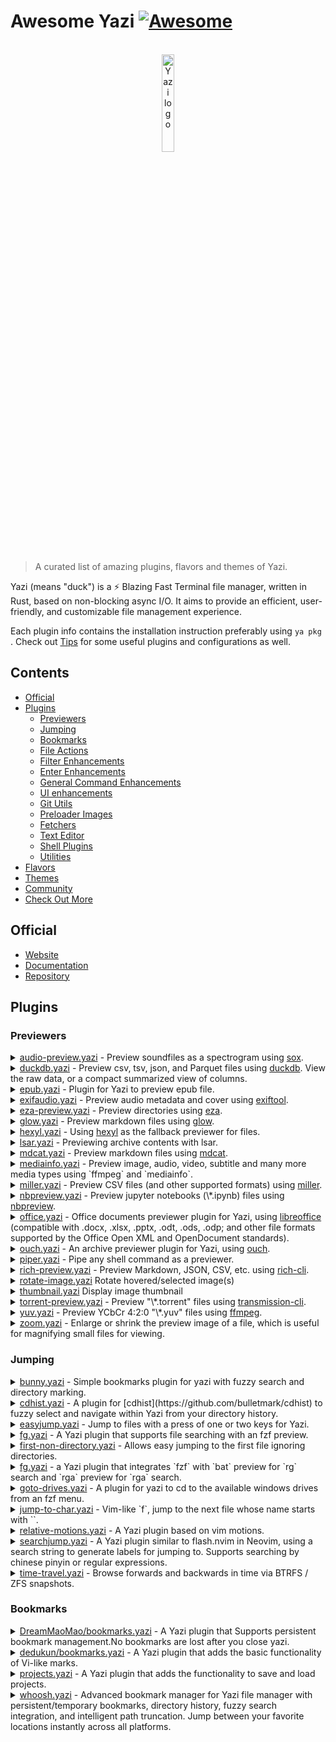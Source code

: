 # Awesome Yazi [![Awesome](https://awesome.re/badge.svg)](https://awesome.re)

<br>

<div align="center">
  <img src="assets/logo.png" alt="Yazi logo" width="20%">
</div>

<br>

> A curated list of amazing plugins, flavors and themes of Yazi.

Yazi (means "duck") is a ⚡️ Blazing Fast Terminal file manager, written in Rust, based on non-blocking async I/O. It aims to provide an efficient, user-friendly, and customizable file management experience.

Each plugin info contains the installation instruction preferably using `ya pkg` . Check out [Tips](https://yazi-rs.github.io/docs/tips) for some useful plugins and configurations as well.

## Contents

- [Official](#official)
- [Plugins](#plugins)
  - [Previewers](#previewers)
  - [Jumping](#jumping)
  - [Bookmarks](#bookmarks)
  - [File Actions](#file-actions)
  - [Filter Enhancements](#filter-enhancements)
  - [Enter Enhancements](#enter-enhancements)
  - [General Command Enhancements](#general-command-enhancements)
  - [UI enhancements](#ui-enhancements)
  - [Git Utils](#git-utils)
  - [Preloader Images](#preloader-images)
  - [Fetchers](#fetchers)
  - [Text Editor](#text-editor)
  - [Shell Plugins](#shell-plugins)
  - [Utilities](#utilities)
- [Flavors](#flavors)
- [Themes](#themes)
- [Community](#community)
- [Check Out More](#check-out-more)

## Official

- [Website](https://yazi-rs.github.io)
- [Documentation](https://yazi-rs.github.io/docs/installation)
- [Repository](https://github.com/sxyazi/yazi)

## Plugins

### Previewers

<details>
<summary>
<a href="https://github.com/gesellkammer/audio-preview.yazi">audio-preview.yazi</a> - Preview soundfiles as a spectrogram using <a href="https://github.com/chirlu/sox">sox</a>.
</summary>

```bash
ya pkg add gesellkammer/audio-preview
```

</details>

<details>
<summary>
<a href="https://github.com/wylie102/duckdb.yazi">duckdb.yazi</a> - Preview csv, tsv, json, and Parquet files using <a href="duckdb](https://github.com/duckdb/duckdb">duckdb</a>. View the raw data, or a compact summarized view of columns.
</summary>

```bash
ya pkg add wylie102/duckdb
```

</details>

<details>
<summary>
<a href="https://gitee.com/DreamMaoMao/epub.yazi">epub.yazi</a> - Plugin for Yazi to preview epub file.
</summary>

```bash
# Linux
git clone https://gitee.com/DreamMaoMao/epub.yazi.git ~/.config/yazi/plugins/epub.yazi
```

</details>

<details>
<summary>
<a href="https://github.com/Sonico98/exifaudio.yazi">exifaudio.yazi</a> - Preview audio metadata and cover using <a href="https://exiftool.org/">exiftool</a>.
</summary>

```bash
ya pkg add Sonico98/exifaudio
```

</details>

<details>
<summary>
<a href="https://github.com/ahkohd/eza-preview.yazi">eza-preview.yazi</a> - Preview directories using <a href="https://github.com/eza-community/eza">eza</a>.
</summary>

```bash
ya pkg add ahkohd/eza-preview
```

> Note:
> The [original repo](https://github.com/sharklasers996/eza-preview.yazi) is currently unmaintained and does not work for Yazi v>=0.3.3.

</details>

<details>
<summary>
<a href="https://github.com/Reledia/glow.yazi">glow.yazi</a> - Preview markdown files using <a href="https://github.com/charmbracelet/glow">glow</a>.
</summary>

```bash
ya pkg add Reledia/glow
```

</details>

<details>
<summary>
<a href="https://github.com/Reledia/hexyl.yazi">hexyl.yazi</a> - Using <a href="https://github.com/sharkdp/hexyl">hexyl</a> as the fallback previewer for files.
</summary>

```bash
ya pkg add Reledia/hexyl
```

</details>

<details>
<summary>
<a href="https://github.com/yazi-rs/plugins/tree/main/lsar.yazi">lsar.yazi</a> - Previewing archive contents with lsar.
</summary>

```bash
ya pkg add yazi-rs/plugins:lsar
```

</details>

<details>
<summary>
<a href="https://github.com/GrzegorzKozub/mdcat.yazi">mdcat.yazi</a> - Preview markdown files using <a href="https://github.com/swsnr/mdcat">mdcat</a>.
</summary>

```bash
ya pkg add GrzegorzKozub/mdcat
```

</details>

<details>
<summary>
<a href="https://github.com/boydaihungst/mediainfo.yazi">mediainfo.yazi</a> - Preview image, audio, video, subtitle and many more media types using `ffmpeg` and `mediainfo`.
</summary>

```bash
ya pkg add boydaihungst/mediainfo
```

> Note: [Ape/mediainfo.yazi](https://github.com/Ape/mediainfo.yazi) is archived and not maintained anymore.

</details>

<details>
<summary>
<a href="https://github.com/Reledia/miller.yazi">miller.yazi</a> - Preview CSV files (and other supported formats) using <a href="https://github.com/johnkerl/miller">miller</a>.
</summary>

```bash
ya pkg add Reledia/miller
```

</details>

<details>
<summary>
<a href="https://github.com/AnirudhG07/nbpreview.yazi">nbpreview.yazi</a> - Preview jupyter notebooks (\*.ipynb) files using <a href="https://github.com/paw-lu/nbpreview">nbpreview</a>.
</summary>

```bash
ya pkg add AnirudhG07/nbpreview
```

</details>

<details>
<summary>
<a href="https://github.com/macydnah/office.yazi">office.yazi</a> - Office documents previewer plugin for Yazi, using <a href="https://www.libreoffice.org/about-us/who-are-we/">libreoffice</a> (compatible with .docx, .xlsx, .pptx, .odt, .ods, .odp; and other file formats supported by the Office Open XML and OpenDocument standards).
</summary>

```bash
ya pkg add macydnah/office
```

</details>

<details>
<summary>
<a href="https://github.com/ndtoan96/ouch.yazi">ouch.yazi</a> - An archive previewer plugin for Yazi, using <a href="https://github.com/ouch-org/ouch">ouch</a>.
</summary>

```bash
ya pkg add ndtoan96/ouch
```

</details>

<details>
<summary>
<a href="https://github.com/yazi-rs/plugins/tree/main/piper.yazi">piper.yazi</a> - Pipe any shell command as a previewer.
</summary>

```bash
ya pkg add yazi-rs/plugins:piper
```

</details>

<details>
<summary>
<a href="https://github.com/AnirudhG07/rich-preview.yazi">rich-preview.yazi</a> - Preview Markdown, JSON, CSV, etc. using <a href="https://github.com/textualize/rich-cli">rich-cli</a>.
</summary>

```bash
ya pkg add AnirudhG07/rich-preview
```

</details>

<details>
<summary>
<a href="https://github.com/tasnimAlam/rotate-image.yazi">rotate-image.yazi</a> Rotate hovered/selected image(s)
</summary>

```bash
# Requirements: imagemagic
ya pkg add tasnimAlam/rotate-image
```

</details>

<details>
<summary>
<a href="https://github.com/tasnimAlam/thumbnail.yazi">thumbnail.yazi</a> Display image thumbnail
</summary>

```bash
# Requirements: swayimg
ya pkg add tasnimAlam/thumbnail
```

</details>

<details>
<summary>
<a href="https://github.com/kirasok/torrent-preview.yazi">torrent-preview.yazi</a> - Preview "\*.torrent" files using <a href="https://github.com/transmission/transmission">transmission-cli</a>.
</summary>

```bash
ya pkg add kirasok/torrent-preview
```

</details>

<details>
<summary>
<a href="https://github.com/figgis/yuv.yazi">yuv.yazi</a> - Preview YCbCr 4:2:0 "\*.yuv" files using <a href="https://www.ffmpeg.org/">ffmpeg</a>.
</summary>

```bash
ya pkg add figgis/yuv
```

</details>

<details>
<summary>
<a href="https://github.com/yazi-rs/plugins/blob/main/zoom.yazi">zoom.yazi</a> - Enlarge or shrink the preview image of a file, which is useful for magnifying small files for viewing.

</summary>

```bash
ya pkg add yazi-rs/plugins:zoom
```

</details>

### Jumping

<details>
<summary>
<a href="https://github.com/stelcodes/bunny.yazi">bunny.yazi</a> - Simple bookmarks plugin for yazi with fuzzy search and directory marking. 
</summary>

```bash
ya pkg add stelcodes/bunny
```

</details>

<details>
<summary>
<a href="https://github.com/bulletmark/cdhist.yazi">cdhist.yazi</a> - A plugin for [cdhist](https://github.com/bulletmark/cdhist) to fuzzy select and navigate within Yazi from your directory history. 
</summary>

```bash
ya pkg add bulletmark/cdhist
```

</details>

<details>
<summary>
<a href="https://gitee.com/DreamMaoMao/easyjump.yazi">easyjump.yazi</a> - Jump to files with a press of one or two keys for Yazi.
</summary>

```bash
# Linux
git clone https://gitee.com/DreamMaoMao/easyjump.yazi.git ~/.config/yazi/plugins/easyjump.yazi

# Windows, with Powershell

if (!(Test-Path $env:APPDATA\yazi\config\plugins\)) {mkdir $env:APPDATA\yazi\config\plugins\}
git clone https://gitee.com/DreamMaoMao/easyjump.yazi.git $env:APPDATA\yazi\config\plugins\easyjump.yazi

```

</details>

<details>
<summary>
<a href="https://gitee.com/DreamMaoMao/fg.yazi">fg.yazi</a> - A Yazi plugin that supports file searching with an fzf preview.
</summary>

```bash
# Linux
git clone https://github.com/DreamMaoMao/fg.yazi.git ~/.config/yazi/plugins/fg.yazi
```

</details>

<details>
<summary>
<a href="https://github.com/lpanebr/yazi-plugins/tree/main/first-non-directory.yazi">first-non-directory.yazi</a> - Allows easy jumping to the first file ignoring directories.
</summary>

```bash
ya pkg add lpanebr/yazi-plugins:first-non-directory
```

</details>

<details>
<summary>
<a href="https://gitee.com/lpnh/fr.yazi">fg.yazi</a> - a Yazi plugin that integrates `fzf` with `bat` preview for `rg` search and `rga` preview for `rga` search.
</summary>

```bash
ya pkg add lpnh/fr
```

</details>

<details>
<summary>
<a href="https://github.com/Tyarel8/goto-drives.yazi">goto-drives.yazi</a> - A plugin for yazi to cd to the available windows drives from an fzf menu.
</summary>

```bash
ya pkg add 'Tyarel8/goto-drives'
```

</details>

<details>
<summary>
<a href="https://github.com/yazi-rs/plugins/tree/main/jump-to-char.yazi">jump-to-char.yazi</a> - Vim-like `f<char>`, jump to the next file whose name starts with `<char>`.
</summary>

```bash
ya pkg add yazi-rs/plugins:jump-to-char
```

</details>

<details>
<summary>
<a href="https://github.com/dedukun/relative-motions.yazi">relative-motions.yazi</a> - A Yazi plugin based on vim motions.
</summary>

```bash
ya pkg add dedukun/relative-motions
```

</details>

<details>
<summary>
<a href="https://gitee.com/DreamMaoMao/searchjump.yazi">searchjump.yazi</a> - A Yazi plugin similar to flash.nvim in Neovim, using a search string to generate labels for jumping to. Supports searching by chinese pinyin or regular expressions.
</summary>

```bash
# Linux
git clone https://gitee.com/DreamMaoMao/searchjump.yazi.git ~/.config/yazi/plugins/searchjump.yazi

# Windows, with Powershell

if (!(Test-Path $env:APPDATA\yazi\config\plugins\)) {mkdir $env:APPDATA\yazi\config\plugins\}
git clone https://gitee.com/DreamMaoMao/searchjump.yazi.git $env:APPDATA\yazi\config\plugins\searchjump.yazi

```

</details>

<details>
<summary>
<a href="https://github.com/iynaix/time-travel.yazi">time-travel.yazi</a> - Browse forwards and backwards in time via BTRFS / ZFS snapshots.
</summary>

```bash
ya pkg add iynaix/time-travel
```

</details>

### Bookmarks

<details>
<summary>
<a href="https://gitee.com/DreamMaoMao/bookmarks.yazi">DreamMaoMao/bookmarks.yazi</a> - A Yazi plugin that Supports persistent bookmark management.No bookmarks are lost after you close yazi.
</summary>

```bash
# Linux/macOS
git clone https://gitee.com/DreamMaoMao/bookmarks.yazi.git ~/.config/yazi/plugins/bookmarks.yazi

# Windows

git clone https://gitee.com/DreamMaoMao/bookmarks.yazi.git $env:APPDATA\yazi\config\plugins\bookmarks.yazi

```

</details>

<details>
<summary>
<a href="https://github.com/dedukun/bookmarks.yazi">dedukun/bookmarks.yazi</a> - A Yazi plugin that adds the basic functionality of Vi-like marks.
</summary>

```bash
ya pkg add dedukun/bookmarks
```

</details>

<details>
<summary>
<a href="https://github.com/MasouShizuka/projects.yazi">projects.yazi</a> - A Yazi plugin that adds the functionality to save and load projects.
</summary>

```bash
ya pkg add MasouShizuka/projects
```

</details>

<details>
<summary>
<a href="https://github.com/WhoSowSee/whoosh.yazi">whoosh.yazi</a> - Advanced bookmark manager for Yazi file manager with persistent/temporary bookmarks, directory history, fuzzy search integration, and intelligent path truncation. Jump between your favorite locations instantly across all platforms.
</summary>

```bash
ya pkg add WhoSowSee/whoosh
```

<details>
<summary>
<a href="https://github.com/h-hg/yamb.yazi">yamb.yazi</a> - Yet another bookmarks plugin. It supports persistence, jumping by a key, and jumping by <a href="https://github.com/junegunn/fzf">fzf</a>.
</summary>

```bash
ya pkg add h-hg/yamb
```

</details>

### File Actions

<details>
<summary>
<a href="https://github.com/AnirudhG07/archivemount.yazi">archivemount.yazi</a> - Mounting and unmounting archives in yazi using <a href="https://github.com/cybernoid/archivemount">archivemount</a>.
</summary>

```bash
ya pkg add AnirudhG07/archivemount
```

</details>

<details>
<summary>
<a href="https://github.com/KKV9/compress.yazi">compress.yazi</a> - Compress selected or hovered files and directories to an archive. It currently supports various archive formats.
</summary>

```bash
ya pkg add KKV9/archive
```

> It was previously named `archive.yazi`.

</details>

<details>
<summary>
<a href="https://github.com/yazi-rs/plugins/tree/main/chmod.yazi">chmod.yazi</a> - Execute `chmod` on the selected files to change their mode.
</summary>

```bash
ya pkg add yazi-rs/plugins:chmod
```

</details>

<details>
<summary>
<a href="https://github.com/atareao/convert.yazi">convert.yazi</a> - Convert between image formats using `magick`.
</summary>

```bash
ya pkg add atareao/convert
```

</details>

<details>
<summary>
<a href="https://github.com/yazi-rs/plugins/tree/main/diff.yazi">diff.yazi</a> - Diff the selected file with the hovered file, create a living patch, and copy it to the clipboard.
</summary>

```bash
ya pkg add yazi-rs/plugins:diff
```

</details>

<details>
<summary>
<a href="https://github.com/BBOOXX/file-actions.yazi">file-actions.yazi</a> - A Yazi plugin that allows users to perform actions on selected files using custom scripts.
</summary>

```bash
ya pkg add BBOOXX/file-actions
```

</details>

<details>
<summary>
<a href="https://github.com/dawsers/fuse-archive.yazi">fuse-archive.yazi</a> - Transparently mount and unmount archives in read-only mode while navigating in Yazi.
</summary>

```bash
ya pkg add dawsers/fuse-archive
```

</details>

<details>
<summary>
<a href="https://github.com/yazi-rs/plugins/tree/main/mount.yazi">yazi-rs/mount.yazi</a> - A mount manager for Yazi, providing disk mount, unmount, and eject functionality.

</summary>

```bash
ya pkg add yazi-rs/plugins:mount
```

</details>

<details>
<summary>
<a href="https://github.com/SL-RU/mount.yazi">SL-RU/mount.yazi</a> - User interface for convinient mounting volumes using udisks2.
</summary>
You need to install mmtui binary first, check repository for additional information.

```bash
# Requirements: mmtui, udisks2, yazi >= 0.4
ya pkg add SL-RU/mount
```

</details>

<details>
<summary>
<a href="https://github.com/ndtoan96/ouch.yazi">ouch.yazi</a> - An <a href="https://github.com/ouch-org/ouch">ouch</a> plugin for Yazi, supporting preview and compression.
</summary>

```bash
ya pkg add ndtoan96/ouch
```

</details>

<details>
<summary>
<a href="https://github.com/Ape/reflink.yazi">reflink.yazi</a> - Create reflinks to files.
</summary>

```bash
ya pkg add Ape/reflink
```

</details>

<details>
<summary>
<a href="https://github.com/boydaihungst/restore.yazi">restore.yazi</a> - Undo/Recover trashed files/folders in Linux/MacOS.
</summary>

```bash
# Requirements: trash-cli, yazi >= 0.4
ya pkg add boydaihungst/restore
```

</details>

<details>
<summary>
<a href="https://github.com/GianniBYoung/rsync.yazi">rsync.yazi</a> - Simple rsyncing locally and remotely.
</summary>

```bash
ya pkg add GianniBYoung/rsync
```

</details>

<details>
<summary>
<a href="https://github.com/boydaihungst/gvfs.yazi">gvfs.yazi</a> - Mount and manage MTP, GPhoto2 (PTP) devices (Android, Cameras, etc), SMB, SFTP, NFS, FTP, Google Drive, DNS-SD, DAV (WebDAV), AFP, AFC (Linux only). List of <a href="https://wiki.gnome.org/Projects(2f)gvfs(2f)schemes.html">supported protocals</a>.
</summary>

```bash
# Requirements: glib2, GVFS, and its protocol packages, yazi >= 25.5.28
ya pkg add boydaihungst/gvfs
```

</details>

<details>
<summary>
<a href="https://github.com/boydaihungst/simple-mtpfs.yazi">simple-mtpfs.yazi</a> - Mounting MTP devices (Android, Camera, etc) in Linux.
</summary>

```bash
# Requirements: simple-mtpfs, yazi >= 0.4
ya pkg add boydaihungst/simple-mtpfs
```

> Note: [boydaihungst/simple-mtpfs.yazi](https://github.com/boydaihungst/simple-mtpfs.yazi) is archived and not maintained anymore.
> You can use [boydaihungst/gvfs.yazi](https://github.com/boydaihungst/gvfs.yazi) instead.

</details>

<details>
<summary>
<a href="https://github.com/pareix/telegram-send.yazi">telegram-send.yazi</a> - Send files via telegram-send directly inside Yazi
</summary>

```bash
# Requirements: telegram-send python library
ya pkg add pareix/telegram-send
```

</details>

<details>
<summary>
<a href="https://github.com/boydaihungst/thunar-bulk-rename.yazi">thunar-bulk-rename.yazi</a> - Bulk rename using thunar -B in Linux.
</summary>

```bash
# Requirements: thunar file manager
ya pkg add boydaihungst/thunar-bulk-rename
```

</details>

<details>
<summary>
<a href="https://github.com/pirafrank/what-size.yazi">what-size.yazi</a> - Calculate the total size of the current selection or of the current working directory.
</summary>

```bash
ya pkg add pirafrank/what-size
```

</details>

<details>
<summary>
<a href="https://github.com/Tyarel8/whide.yazi">whide.yazi</a> - Hide/unhide files in Windows.
</summary>

```bash
ya pkg add Tyarel8/whide
```

</details>

### Filter Enhancements

<details>
<summary>
<a href="https://github.com/yazi-rs/plugins/tree/main/smart-filter.yazi">smart-filter.yazi</a> - Makes filters smarter: continuous filtering, automatically enter unique directory, open file on submitting.
</summary>

```bash
ya pkg add yazi-rs/plugins:smart-filter
```

</details>

### Enter Enhancements

<details>
<summary>
<a href="https://github.com/Rolv-Apneseth/bypass.yazi">bypass.yazi</a> - Yazi plugin for skipping directories with only a single sub-directory.
</summary>

```bash
ya pkg add Rolv-Apneseth/bypass
```

</details>

<details>
<summary>
<a href="https://github.com/ourongxing/fast-enter.yazi">fast-enter.yazi</a> - Auto-decompress archives and enter them, or enter the deepest directory until it's not the only subdirectory.
</summary>

```bash
ya pkg add ourongxing/fast-enter
```

</details>

### General Command Enhancements

<details>
<summary>
<a href="https://github.com/hankertrix/augment-command.yazi">augment-command.yazi</a> - Enhances a few Yazi commands with better handling of the choice between selected items and the hovered item. It also auto-extracts archives and includes features like bidirectional skipping of directories with a single sub-directory, along with plugins from the <a href="/docs/tips">tips page</a> such as `smart-enter`, `smart-paste`, `parent-arrow`, and more.
</summary>

```bash
ya pkg add hankertrix/augment-command
```

</details>

<details>
<summary>
<a href="https://github.com/MasouShizuka/close-and-restore-tab.yazi">close-and-restore-tab.yazi</a> - A Yazi plugin that adds the functionality to close and restore tab.
</summary>

```bash
ya pkg add MasouShizuka/close-and-restore-tab
```

</details>

<details>
<summary>
<a href="https://github.com/Mr-Ples/command-palette.yazi">command-palette.yazi</a> - Fuzzy search and execute keybinds from your keymap(s). Never forget a keybind again.
</summary>

```bash
ya pkg add Mr-Ples/command-palette
```

</details>

<details>
<summary>
<a href="https://github.com/AnirudhG07/plugins-yazi/tree/main/copy-file-contents.yazi">copy-file-contents.yazi</a> - A simple plugin to copy the contents of a file to the clipboard directly from yazi.
</summary>

```bash
ya pkg add AnirudhG07/plugins-yazi:copy-file-contents
```

</details>

<details>
<summary>
<a href="https://github.com/boydaihungst/save-clipboard-to-file.yazi">save-clipboard-to-file.yazi</a> - Yazi plugin to paste clipboard content to file.
</summary>

```bash
ya pkg add boydaihungst/save-clipboard-to-file
```

</details>

<details>
<summary>
<a href="https://github.com/TD-Sky/sudo.yazi">sudo.yazi</a> - Call `sudo` in yazi.
</summary>

```bash
ya pkg add TD-Sky/sudo
```

</details>

<details>
<summary>
<a href="https://github.com/orhnk/system-clipboard.yazi">system-clipboard.yazi</a> - Cross-platform system clipboard support for yazi.
</summary>

```bash
ya pkg add orhnk/system-clipboard
```

</details>

<details>
<summary>
<a href="https://gitee.com/DreamMaoMao/clipboard.yazi">win-clipboard.yazi</a> - Yazi plugin for copy file to clipboard,support linux and windows.
</summary>

```bash
# Linux
git clone https://gitee.com/DreamMaoMao/clipboard.yazi.git ~/.config/yazi/plugins/clipboard.yazi

# Windows
git clone https://gitee.com/DreamMaoMao/clipboard.yazi.git $env:APPDATA\yazi\config\plugins\clipboard.yazi
```

</details>

<details>
<summary>
<a href="https://github.com/grappas/wl-clipboard.yazi">wl-clipboard.yazi</a> - Wayland implementation of a simple system clipboard for yazi file manager.
</summary>

```bash
ya pkg add grappas/wl-clipboard
```

</details>

### UI enhancements

<details>
<summary>
<a href="https://github.com/josephschmitt/auto-layout.yazi">auto-layout.yazi</a> - Automatically change number of columns based on available width.
</summary>

```bash
ya pkg add josephschmitt/auto-layout
```

</details>

<details>
<summary>
<a href="https://gitee.com/DreamMaoMao/current-size.yazi">current-size.yazi</a> - Get current path size in header bar for yazi plugin/
</summary>

```bash
git clone https://gitee.com/DreamMaoMao/current-size.yazi.git ~/.config/yazi/plugins/current-size.yazi
```

</details>

<details>
<summary>
<a href="https://github.com/dawsers/dual-pane.yazi">dual-pane.yazi</a> - Dual pane navigation like Total Commander.
</summary>

```bash
ya pkg add dawsers/dual-pane
```

</details>

<details>
<summary>
<a href="https://github.com/boydaihungst/file-extra-metadata.yazi">file-extra-metadata.yazi</a> - Replaces the default file previewer plugin with extra information. Mimics Midnight Commander's file info for Linux.
</summary>

```bash
ya pkg add boydaihungst/file-extra-metadata
```

</details>

<details>
<summary>
<a href="https://github.com/walldmtd/fs-usage.yazi">fs-usage.yazi</a> - Show the current partition's used space in the header or status.
</summary>

```bash
ya pkg add walldmtd/fs-usage
```

</details>

<details>
<summary>
<a href="https://github.com/yazi-rs/plugins/tree/main/full-border.yazi">full-border.yazi</a> - Add a full border to Yazi to make it look fancier.
</summary>

```bash
ya pkg add yazi-rs/plugins:full-border
```

</details>

<details>
<summary>
<a href="https://github.com/yazi-rs/plugins/tree/main/mactag.yazi">mactag.yazi</a> - Bring macOS's awesome tagging feature to Yazi! The plugin it's only available for macOS just like the name says.
</summary>

```bash
ya pkg add yazi-rs/plugins:mactag
```

<details>
<summary>
<a href="https://github.com/yazi-rs/plugins/tree/main/no-status.yazi">no-status.yazi</a> - Remove the status bar.
</summary>

```bash
ya pkg add yazi-rs/plugins:no-status
```

> Check out [no-header.yazi](https://github.com/sxyazi/yazi/discussions/1996) in this discussion.

</details>

</details>

<details>
<summary>
<a href="https://github.com/saumyajyoti/omp.yazi">omp.yazi</a> - oh-my-posh prompt plugin for Yazi.
</summary>

```bash
ya pkg add saumyajyoti/omp
```

</details>

<details>
<summary>
<a href="https://github.com/Ape/open-with-cmd.yazi">open-with-cmd.yazi</a> - Open files using a prompted command.
</summary>

```bash
ya pkg add Ape/open-with-cmd
```

</details>

<details>
<summary>
<a href="https://github.com/boydaihungst/pref-by-location.yazi">pref-by-location.yazi</a> - Save/Load linemode, sort, show_hidden preferences based on location/folder. Replace [Folder-specific rules](https://yazi-rs.github.io/docs/tips#folder-rules)
</summary>

```bash
ya pkg add boydaihungst/pref-by-location
```

</details>

<details>
<summary>
<a href="https://github.com/boydaihungst/simple-tag.yazi">simple-tag.yazi</a> - Bring tagging feature for linux/windows/macos! The plugin isn't use mactag.
</summary>

```bash
ya pkg add boydaihungst/simple-tag
```

</details>

<details>
<summary>
<a href="https://github.com/Ape/simple-status.yazi">simple-status.yazi</a> - Minimalistic status line with useful file attribute information.
</summary>

```bash
ya pkg add Ape/simple-status
```

</details>

<details>
<summary>
<a href="https://github.com/Rolv-Apneseth/starship.yazi">starship.yazi</a> - Starship prompt plugin for Yazi.
</summary>

```bash
ya pkg add Rolv-Apneseth/starship
```

</details>

<details>
<summary>
<a href="https://github.com/yazi-rs/plugins/tree/main/toggle-pane.yazi">toggle-pane.yazi</a> - Toggle the show, hide, and maximize states for different panes: parent, current, and preview.
</summary>

```bash
ya pkg add yazi-rs/plugins:toggle-pane
```

</details>
 
<details>
<summary>
<a href="https://github.com/dawsers/toggle-view.yazi">toggle-view.yazi</a> - Toggle on/off parent, current, or preview independently.
</summary>

```bash
ya pkg add dawsers/toggle-view
```

</details>

<details>
<summary>
<a href="https://github.com/lpanebr/yazi-plugins/tree/main/yatline-symlink.yazi">yatline-symlink.yazi</a> - Shows a symlink's target in your header or status line.

</summary>

```bash
ya pkg add lpanebr/yazi-plugins:yatline-symlink
```

</details>

<details>
<summary>
<a href="https://github.com/imsi32/yatline.yazi">yatline.yazi</a> - Plugin for customizing both header-line and status-line.
</summary>

```bash
ya pkg add imsi32/yatline
```

</details>

<details>
<summary>
<a href="https://github.com/llanosrocas/yaziline.yazi">yaziline.yazi</a> - Simple lualine-like status line.
</summary>

```bash
ya pkg add llanosrocas/yaziline
```

</details>

### Git Utils

<details>
<summary>
<a href="https://gitee.com/DreamMaoMao/git.yazi">DreamMaoMao/git.yazi</a> - git extension and message prompt plugin for Yazi.
</summary>

```bash
# For Linux
git clone https://gitee.com/DreamMaoMao/git.yazi.git ~/.config/yazi/plugins/git.yazi

# For Windows
git clone https://gitee.com/DreamMaoMao/git.yazi $env:APPDATA\yazi\config\plugins\git.yazi
```

</details>

<details>
<summary>
<a href="https://github.com/yazi-rs/plugins/tree/main/git.yazi">yazi-rs/git.yazi</a> - Show the status of Git file changes as linemode in the file list.
</summary>

```bash
ya pkg add yazi-rs/plugins:git
```

</details>

<details>
<summary>
<a href="https://github.com/llanosrocas/githead.yazi">githead.yazi</a> - git status header inspired by powerlevel10k.
</summary>

```bash
ya pkg add llanosrocas/githead
```

</details>

<details>
<summary>
<a href="https://github.com/ktunprasert/git-files.yazi">git-files.yazi</a> - Same as <code>vcs-files</code> but include untracked files
</summary>

```bash
ya pkg add ktunprasert/git-files
```

</details>

<details>
<summary>
<a href="https://github.com/Lil-Dank/lazygit.yazi">lazygit.yazi</a> - Manage Git directories with <a href="https://github.com/jesseduffield/lazygit">lazygit</a> through a quick shortcut.
</summary>

```bash
ya pkg add Lil-Dank/lazygit
```

</details>

<details>
<summary>
<a href="https://github.com/yazi-rs/plugins/tree/main/vcs-files.yazi">vcs-files.yazi</a> - Show Git file changes in Yazi.
</summary>

```bash
ya pkg add yazi-rs/plugins:vcs-files
```

</details>


<details>
<summary>
<a href="https://github.com/aresler/path-from-root.yazi">path-from-root.yazi</a> - Copy file path relative to Git root.
</summary>

```bash
ya pkg add aresler/path-from-root
```

</details>

### Preloader Images

<details>
<summary>
<a href="https://github.com/Sonico98/allmytoes.yazi">allmytoes.yazi</a> - Preview freedesktop-compatible thumbnails using <a href="https://gitlab.com/allmytoes/allmytoes">allmytoes</a>.
</summary>

```bash
ya pkg add Sonico98/allmytoes
```

</details>

<details>
<summary>
<a href="https://github.com/NoponyAsked/sxiv.yazi">sxiv</a> - Preview images using <a href="https://github.com/nsxiv/nsxiv">nsxiv</a> integration.
</summary>

```bash
ya pkg add NoponyAsked/sxiv
```

</details>

### Fetchers

<details>
<summary>
<a href="https://gitee.com/DreamMaoMao/mime-ext.yazi">DreamMaoMao/mime-ext.yazi</a> - A Yazi plugin that quickly get mimetype to improved theme rendering speed.</summary>

```bash
# Linux/macOS
git clone https://gitee.com/DreamMaoMao/mime-ext.yazi.git ~/.config/yazi/plugins/mime-ext.yazi

# Windows

git clone https://gitee.com/DreamMaoMao/mime-ext.yazi.git %AppData%\yazi\config\plugins\mime-ext.yazi

```

</details>

<details>
<summary>
<a href="https://github.com/yazi-rs/plugins/tree/main/mime-ext.yazi">yazi-rs/mime-ext.yazi</a> - A common file type MIME-type library specifically designed for Yazi.
</summary>

```bash
ya pkg add yazi-rs/plugins:mime-ext
```

</details>

<details>
<summary>
<a href="https://gitee.com/DreamMaoMao/mime-preview.yazi">mime-preview.yazi</a> - Enables the preview folder on the right pane of yazi to render theme colors. very quickly with almost no performance loss.
</summary>

```bash
# Linux
git clone https://gitee.com/DreamMaoMao/mime-preview.yazi.git ~/.config/yazi/plugins/mime-preview.yazi
```

</details>

### Text Editor

<details>
<summary>
<a href="https://github.com/Eric-Song-Nop/fm-nvim">fm-nvim</a> - Neovim plugin that lets you use your favorite terminal file managers.
</summary>

```
# packer.nvim
use {'is0n/fm-nvim'}
```

</details>

<details>
<summary>
<a href="https://github.com/mikavilpas/yazi.nvim">mikavilpas/yazi.nvim</a> - A fork of DreamMaoMao/yazi.nvim with a bunch of additional features.
</summary>

> Check the repository for more information.

</details>

<details>
<summary>
<a href="https://github.com/Rolv-Apneseth/tfm.nvim">tfm.nvim</a> - Neovim plugin for terminal file manager integration.
</summary>

```lua
-- Using lazy.nvim
{
    "rolv-apneseth/tfm.nvim",
    config = function()
        -- Set keymap so you can open the default terminal file manager (yazi)
        vim.api.nvim_set_keymap("n", "<leader>e", "", {
            noremap = true,
            callback = require("tfm").open,
        })
    end,
}
-- For more information, check the repository.
```

</details>

<details>
<summary>
<a href="https://github.com/luccahuguet/yazelix">yazelix</a> - Zellij, Yazi and nushell adding a File Tree to Helix & helix-friendly keybindigs for zellij.
</summary>

> Check the repository for more information.

</details>

<details>
<summary>
<a href="https://github.com/chriszarate/yazi.vim">yazi.vim</a> - Vim plugin for Yazi.
</summary>

```bash
Plug 'chriszarate/yazi.vim'
```

</details>

<details>
<summary>
<a href="https://github.com/josephschmitt/zide">zide</a> - Group of configuration files and scripts to create an IDE-like experience in zellij.
</summary>

```bash
# Check the repository itself for more information.
```

</details>

### Shell Plugins

<details>
<summary>
<a href="https://github.com/KKV9/command.yazi">command.yazi</a> - Display a prompt for executing yazi commands.
</summary>

```bash
ya pkg add KKV9/command
```

</details>

<details>
<summary>
<a href="https://github.com/AnirudhG07/custom-shell.yazi">custom-shell.yazi</a> - Set your custom-shell as your default yazi Shell.
</summary>

```bash
ya pkg add AnirudhG07/custom-shell
```

</details>

<details>
<summary>
<a href="https://github.com/Tyarel8/nu.yazi">nu.yazi</a> - A plugin for yazi to execute `nu` code.
</summary>

```bash
ya pkg add Tyarel8/nu
```

</details>

<details>
<summary>
<a href="https://github.com/Sonico98/yazi-prompt.sh">yazi-prompt.sh</a> - Display an indicator in your prompt when running inside a yazi subshell.
</summary>

```bash
ya pkg add Sonico98/yazi-prompt
```

</details>

### Utilities

<details>
<summary>
<a href="https://github.com/lpnh/icons-brew.yazi">icons-brew.yazi</a> - Make a hot `theme.toml` for your Yazi icons with your favorite color palette.
</summary>

```bash
ya pkg add lpnh/icons-brew
```

</details>

<details>
<summary>
<a href="https://github.com/yazi-rs/plugins/tree/main/types.yazi">types.yazi</a> - Type definitions for Yazi's Lua API, empowering an efficient plugin development experience.

</summary>

```bash
ya pkg add yazi-rs/plugins:types
```

</details>

- [yazi_types.lua](https://github.com/hankertrix/augment-command.yazi/blob/main/yazi_types.lua) - A type file containing most of Yazi's Lua API.

## Flavors

<details>
<summary>
<a href="https://github.com/yazi-rs/flavors/tree/main/catppuccin-frappe.yazi">catppuccin-frappe.yazi</a> - Add flavor to yazi with Catppuccin Frappe theme.
</summary>

```bash
ya pkg add yazi-rs/flavors:catppuccin-mocha
```

</details>

<details>
<summary>
<a href="https://github.com/yazi-rs/flavors/tree/main/catppuccin-latte.yazi">catppuccin-latte.yazi</a> - Add flavor to yazi with Catppuccin Latte theme.
</summary>

```bash
ya pkg add yazi-rs/flavors:catppuccin-latte
```

</details>

<details>
<summary>
<a href="https://github.com/yazi-rs/flavors/tree/main/catppuccin-macchaito.yazi">catppuccin-macchiato.yazi</a> - Add flavor to yazi with Catppuccin Macchiato theme.
</summary>

```bash
ya pkg add yazi-rs/flavors:catppuccin-macchiato
```

</details>

<details>
<summary>
<a href="https://github.com/yazi-rs/flavors/tree/main/catppuccin-mocha.yazi">catppuccin-mocha.yazi</a> - Add flavor to yazi with Catppuccin Mocha theme.
</summary>

```bash
ya pkg add yazi-rs/flavors:catppuccin-mocha
```

</details>

<details>
<summary>
<a href="https://github.com/dangooddd/kanagawa.yazi">kanagawa.yazi</a> - Kanagawa flavors for Yazi.
</summary>

```bash
ya pkg add dangooddd/kanagawa
```

</details>

<details>
<summary>
<a href="https://github.com/AdithyanA2005/nord.yazi">nord.yazi</a> - Nord flavor for Yazi.
</summary>

```bash
ya pkg add AdithyanA2005/nord
```

</details>

<details>
<summary>
<a href="https://github.com/BennyOe/onedark.yazi">onedark.yazi</a> - One Dark flavor for Yazi.
</summary>

```bash
ya pkg add BennyOe/onedark
```

</details>

<details>
<summary>
<a href="https://github.com/kalidyasin/yazi-flavors/tree/main/tokyonight-day.yazi">tokyonight-day.yazi</a> - TokyoNight Day flavor for Yazi.
</summary>

```bash
ya pkg add kalidyasin/yazi-flavors:tokyonight-day
```

</details>

<details>
<summary>
<a href="https://github.com/kalidyasin/yazi-flavors/tree/main/tokyonight-moon.yazi">tokyonight-moon.yazi</a> - TokyoNight Moon flavor for Yazi.
</summary>

```bash
ya pkg add kalidyasin/yazi-flavors:tokyonight-moon
```

</details>

<details>
<summary>
<a href="https://github.com/kalidyasin/yazi-flavors/tree/main/tokyonight-night.yazi">tokyonight-night.yazi</a> - TokyoNight Night flavor for Yazi.
</summary>

```bash
ya pkg add kalidyasin/yazi-flavors:tokyonight-night
```

</details>

<details>
<summary>
<a href="https://github.com/kalidyasin/yazi-flavors/tree/main/tokyonight-storm.yazi">tokyonight-storm.yazi</a> - TokyoNight Storm flavor for Yazi.
</summary>

```bash
ya pkg add kalidyasin/yazi-flavors:tokyonight-storm
```

</details>

<details>
<summary>
<a href="https://github.com/BennyOe/tokyo-night.yazi">BennyOe/tokyo-night.yazi</a> - Tokyo Night flavor for Yazi.
</summary>

```bash
ya pkg add BennyOe/tokyo-night
```

</details>

<details>
<summary>
<a href="https://github.com/956MB/vscode.yazi">vscode.yazi</a> - VSCode theme for Yazi.
</summary>

```bash
# See detailed info in the repository.
git clone https://github.com/956MB/vscode.yazi.git ~/.config/yazi/flavors/vscode.yazi
```

</details>

## Themes

<details>
<summary>
<a href="https://github.com/catppuccin/yazi">Catppuccin</a> - Capuccino-inspired theme for Yazi.
</summary>

```
Manual Installation Required.
```

</details>

<details>
<summary>
<a href="https://github.com/sachinsenal0x64/crystal-theme.yazi">Crystal</a> - Crystal theme for Yazi.
</summary>

```
Manual Installation Required.
```

</details>

<details>
<summary>
<a href="https://github.com/poperigby/gruvbox-dark-yazi">Gruvbox Dark</a> - Gruvbox Dark theme for Yazi.
</summary>

```
Manual Installation Required.
```

</details>

<details>
<summary>
<a href="https://github.com/Reledia/flexoki.yazi">Flexoki</a> - Flexoki theme for Yazi.
</summary>

```
Manual Installation Required.
```

</details>

<details>
<summary>
<a href="https://github.com/Mellbourn/ls-colors.yazi">LS_COLORS</a> - Adds over 300 different colors for filetypes (converted from <a href="https://github.com/trapd00r/LS_COLORS">the LS_COLORS collection</a> using <a href="https://github.com/Mellbourn/lsColorsToToml">lsColorsToToml</a>)
</summary>

```
Manual Installation Required.
```

</details>

<details>
<summary>
<a href="https://github.com/Msouza91/rose-pine.yazi">Rosé Pine</a> - Rosé Pine theme for Yazi.
</summary>

```
Manual Installation Required.
```

</details>

## Community

- [Discord (English mainly)](https://discord.gg/qfADduSdJu)
- [Telegram (Chinese mainly)](https://t.me/yazi_rs)

## Check Out More

Check out the [`checkout_more` section](https://github.com/AnirudhG07/awesome-yazi/tree/main/checkout_more) for more cool stuff and plugins. If you want to add something cool you made, which is not a plugin, flavor or theme, you can definitely add it to the `checkout_more` section for others to see.

